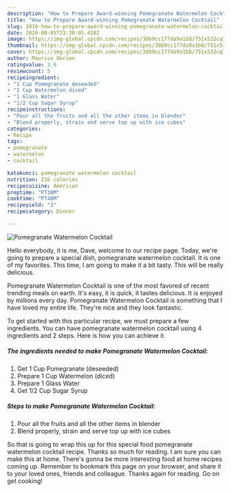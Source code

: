 ```yaml
---
description: "How to Prepare Award-winning Pomegranate Watermelon Cocktail"
title: "How to Prepare Award-winning Pomegranate Watermelon Cocktail"
slug: 1016-how-to-prepare-award-winning-pomegranate-watermelon-cocktail
date: 2020-08-05T23:30:05.428Z
image: https://img-global.cpcdn.com/recipes/38b9cc177da9a1b8/751x532cq70/pomegranate-watermelon-cocktail-recipe-main-photo.jpg
thumbnail: https://img-global.cpcdn.com/recipes/38b9cc177da9a1b8/751x532cq70/pomegranate-watermelon-cocktail-recipe-main-photo.jpg
cover: https://img-global.cpcdn.com/recipes/38b9cc177da9a1b8/751x532cq70/pomegranate-watermelon-cocktail-recipe-main-photo.jpg
author: Maurice Obrien
ratingvalue: 3.6
reviewcount: 5
recipeingredient:
- "1 Cup Pomegranate deseeded"
- "1 Cup Watermelon diced"
- "1 Glass Water"
- "1/2 Cup Sugar Syrup"
recipeinstructions:
- "Pour all the fruits and all the other items in blender"
- "Blend properly, strain and serve top up with ice cubes"
categories:
- Recipe
tags:
- pomegranate
- watermelon
- cocktail

katakunci: pomegranate watermelon cocktail 
nutrition: 216 calories
recipecuisine: American
preptime: "PT38M"
cooktime: "PT40M"
recipeyield: "3"
recipecategory: Dinner

---
```



![Pomegranate Watermelon Cocktail](https://img-global.cpcdn.com/recipes/38b9cc177da9a1b8/751x532cq70/pomegranate-watermelon-cocktail-recipe-main-photo.jpg)

Hello everybody, it is me, Dave, welcome to our recipe page. Today, we're going to prepare a special dish, pomegranate watermelon cocktail. It is one of my favorites. This time, I am going to make it a bit tasty. This will be really delicious.



Pomegranate Watermelon Cocktail is one of the most favored of recent trending meals on earth. It's easy, it is quick, it tastes delicious. It is enjoyed by millions every day. Pomegranate Watermelon Cocktail is something that I have loved my entire life. They're nice and they look fantastic.


To get started with this particular recipe, we must prepare a few ingredients. You can have pomegranate watermelon cocktail using 4 ingredients and 2 steps. Here is how you can achieve it.

<!--inarticleads1-->

##### The ingredients needed to make Pomegranate Watermelon Cocktail:

1. Get 1 Cup Pomegranate (deseeded)
1. Prepare 1 Cup Watermelon (diced)
1. Prepare 1 Glass Water
1. Get 1/2 Cup Sugar Syrup




<!--inarticleads2-->

##### Steps to make Pomegranate Watermelon Cocktail:

1. Pour all the fruits and all the other items in blender
1. Blend properly, strain and serve top up with ice cubes




So that is going to wrap this up for this special food pomegranate watermelon cocktail recipe. Thanks so much for reading. I am sure you can make this at home. There's gonna be more interesting food at home recipes coming up. Remember to bookmark this page on your browser, and share it to your loved ones, friends and colleague. Thanks again for reading. Go on get cooking!
